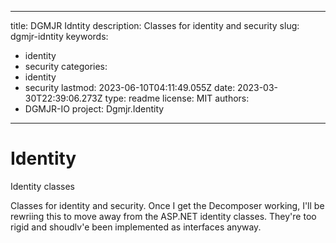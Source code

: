 ---

title: DGMJR Idntity
description: Classes for identity and security
slug: dgmjr-idntity
keywords:
- identity
- security
categories:
- identity
- security
lastmod: 2023-06-10T04:11:49.055Z
date: 2023-03-30T22:39:06.273Z
type: readme
license: MIT
authors:
- DGMJR-IO
project: Dgmjr.Identity
-----------------------

# Identity

Identity classes

Classes for identity and security.  Once I get the Decomposer working, I'll be rewriing this to move away from the ASP.NET identity classes. They're too rigid and shoudlv'e been implemented as interfaces anyway.
